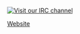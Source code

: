 [![Visit our IRC channel](https://kiwiirc.com/buttons/irc.quakenet.org/LoLUpdater.png)](https://kiwiirc.com/client/irc.quakenet.org/#LoLUpdater)

[Website](http://LoLUpdater.com)